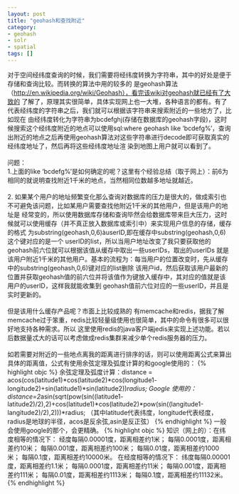 ```yaml
---
layout: post
title: "geohash和查找附近"
category: 
- geohash
- solr
- spatial
tags: []
---
```








对于空间经纬度查询的时候，我们需要将经纬度转换为字符串，其中的好处是便于存储和查询比较。而转换的算法中用的较多的 是geohash算法（http://en.wikipedia.org/wiki/Geohash），看完该wiki对geohash就已经有了大致的 了解了，原理其实很简单，具体实现网上也一大堆，各种语言的都有。有了代表经纬度的字符串之后，我们就可以根据该字符串来搜索附近的一些地方了，比如现在 由经纬度转化为字符串为bcdefghj(存储在数据库的geohash字段)，这时候搜索这个经纬度附近的地点可以使用sql:where geohash like ‘bcdefg%’，查询出附近的地点之后再使用geohash算法对这些字符串进行decode即可获取真实的经纬度地址了，然后再将这些经纬度地址渲 染到地图上用户就可以看到了。</br></br>
问题：</br>
1.上面的like ‘bcdefg%’是如何确定的呢？这里有个经验总结（取于网上）：前6为相同的就说明查找附近1千米的地点，当然相同位数越多地址就越近。</br></br>
2. 如果某个用户的地址频繁变化那么查询对数据库的压力是很大的，做成索引也不可避免该问题，比如某用户需要查找他附近1千米的其他用户，但是该用户的地址是 经常变的，所以使用数据库存储和查询毕然会给数据库带来巨大压力，这时候就可以使用缓存（并不真正放入数据库或索引中）来实现用户信息的存储，缓存的格式 为substring(geohash,0,6)àuserID,即在缓存中substring(geohash,0,6)这个键对应的是一个 userID的list，所以当用户地址改变了我只要获取他的geohash前六位就可以根据该值从缓存中取出一些userIDs，取出的userIDs 就是该用户附近1千米的其他用户。基本的流程为：每当用户的位置改变时，先从缓存中的substring(geohash,0,6)键对应的list删除 该用户id，然后获取该用户最新的位置并获取geohash值的前六位并将该值作为键放入缓存中，其对应的值就是该用户的userID，这样我就能收集到 geohash值前六位对应的一些userID，并且是实时更新的。</br></br>
但是该用什么缓存产品呢？市面上比较成熟的 有memcache和redis，据我了解memcache过于笨重，redis比较轻量级使用也很简单，其中的命令有很多可以很好地支持各种需求。所以 这里使用redis的java客户端jedis来实现上述功能。若以后数据量忒大的话可以考虑做成redis集群来减少单个redis服务器的压力。</br></br>
如若需要对附近的一些地点离我的距离进行排序的话，则可以使用距离公式来算出具体的距离值，公式有使用余弦定理及弧度计算的和google使用的：
{% highlight objc %}
余弦定理及弧度计算：distance = acos(cos(latitude1)*cos(latitude2)*cos(longitude1- longitude2)+sin(latitude1)*sin(latitude2))*radius;
Google 使用的：distance=2*asin(sqrt(pow(sin((latitude1- latitude2)/2),2)+cos(latitude1)*cos(latitude2)*pow(sin((langitude1-langitude2)/2),2)))*radius; （其中latitude代表纬度，longitude代表经度，radius是地球的半径，acos是反余弦,asin是反正弦）
{% endhighlight %}
一般会使用google的那个，会更精确。
{% highlight objc %}
知识（网上的）：在纬度相等的情况下：
经度每隔0.00001度，距离相差约1米；
每隔0.0001度，距离相差约10米；
每隔0.001度，距离相差约100米；
每隔0.01度，距离相差约1000米；
每隔0.1度，距离相差约10000米。
在经度相等的情况下：
纬度每隔0.00001度，距离相差约1.1米；
每隔0.0001度，距离相差约11米；
每隔0.001度，距离相差约111米；
每隔0.01度，距离相差约1113米；
每隔0.1度，距离相差约11132米。
{% endhighlight %}